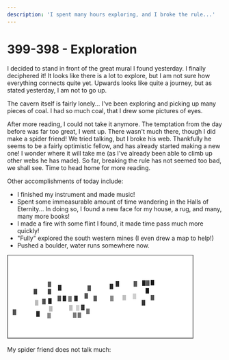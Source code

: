 ```yaml
---
description: 'I spent many hours exploring, and I broke the rule...'
---
```


# 399-398 - Exploration

I decided to stand in front of the great mural I found yesterday. I finally deciphered it! It looks like there is a lot to explore, but I am not sure how everything connects quite yet. Upwards looks like quite a journey, but as stated yesterday, I am not to go up.

The cavern itself is fairly lonely... I've been exploring and picking up many pieces of coal. I had so much coal, that I drew some pictures of eyes.

After more reading, I could not take it anymore. The temptation from the day before was far too great, I went up. There wasn't much there, though I did make a spider friend! We tried talking, but I broke his web. Thankfully he seems to be a fairly optimistic fellow, and has already started making a new one! I wonder where it will take me \(as I've already been able to climb up other webs he has made\). So far, breaking the rule has not seemed too bad, we shall see. Time to head home for more reading.

Other accomplishments of today include:

* I finished my instrument and made music!
* Spent some immeasurable amount of time wandering in the Halls of Eternity... In doing so, I found a new face for my house, a rug, and many, many more books!
* I made a fire with some flint I found, it made time pass much more quickly!
* "Fully" explored the south western mines \(I even drew a map to help!\)
* Pushed a boulder, water runs somewhere now.

![For a more detailed spoiler version of this map, check out the Spoilers section](../.gitbook/assets/image%20%285%29.png)

My spider friend does not talk much:



